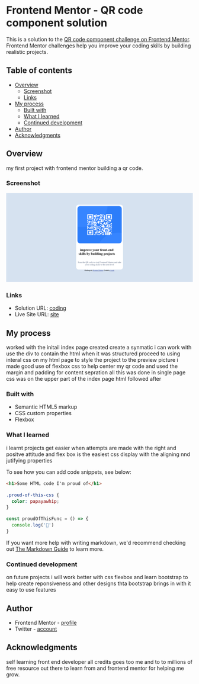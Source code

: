 # Frontend Mentor - QR code component solution

This is a solution to the [QR code component challenge on Frontend Mentor](https://www.frontendmentor.io/challenges/qr-code-component-iux_sIO_H). Frontend Mentor challenges help you improve your coding skills by building realistic projects. 

## Table of contents

- [Overview](#overview)
  - [Screenshot](#screenshot)
  - [Links](#links)
- [My process](#my-process)
  - [Built with](#built-with)
  - [What I learned](#what-i-learned)
  - [Continued development](#continued-development)
- [Author](#author)
- [Acknowledgments](#acknowledgments)



## Overview
my first project with frontend mentor building a qr code.

### Screenshot

![](pageshot.png)

### Links

- Solution URL: [ coding](https://github.com/joedev-web/mentor_qr_page.git)
- Live Site URL: [site](https://joedev-web.github.io/mentor_qr_page/)

## My process
worked with the initail index page created create a synmatic i can work  with use the div to contain the html when it was structured proceed to using interal css on my html page to style the project to the preview picture i made good use of flexbox css to help center my qr code and used the margin and padding for content sepration all this was done in single page css was on the upper part of the index page html followed after
### Built with

- Semantic HTML5 markup
- CSS custom properties
- Flexbox

### What I learned

i learnt  projects get easier when attempts are made with the right and positve attitude and flex box  is the easiest css display with the aligning nnd jutifying properties 

To see how you can add code snippets, see below:

```html
<h1>Some HTML code I'm proud of</h1>
```
```css
.proud-of-this-css {
  color: papayawhip;
}
```
```js
const proudOfThisFunc = () => {
  console.log('🎉')
}
```

If you want more help with writing markdown, we'd recommend checking out [The Markdown Guide](https://www.markdownguide.org/) to learn more.

### Continued development

on future projects i will work better with css flexbox and learn bootstrap to help create reponsiveness and other designs thta bootstrap brings  in with it easy to use features

## Author

- Frontend Mentor - [profile](https://www.frontendmentor.io/profile/@joedev-web)
- Twitter - [account](https://www.twitter.com/@joseDgeek11)

## Acknowledgments

self learning  front end developer all credits goes too me and to  to  millions of  free resource out there to learn from and frontend mentor for helping me grow.
